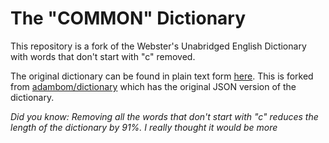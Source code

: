 The "COMMON" Dictionary
================================

This repository is a fork of the Webster's Unabridged English Dictionary with words that don't start with "c" removed.

The original dictionary can be found in plain text form [here](http://www.gutenberg.org/ebooks/29765).
This is forked from [adambom/dictionary](https://github.com/adambom/dictionary) which has the original JSON version of the dictionary.


_Did you know: Removing all the words that don't start with "c" reduces the length of the dictionary by 91%. I really thought it would be more_
